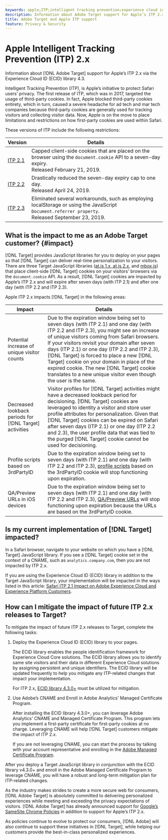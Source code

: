 ```yaml
---
keywords: apple;ITP;intelligent tracking prevention;experience cloud id;ecid
description: Information about Adobe Target support for Apple’s ITP 2.x via the Experience Cloud ID (ECID) library 4.3.
title: Adobe Target and Apple ITP support
feature: Privacy & Security
---
```


# Apple Intelligent Tracking Prevention (ITP) 2.x

Information about [!DNL Adobe Target] support for Apple’s ITP 2.x via the Experience Cloud ID (ECID) library 4.3.

Intelligent Tracking Prevention (ITP), is Apple’s initiative to protect Safari users’ privacy. The first release of ITP, which was in 2017, targeted the usage of third-party cookies. In fact, Apple blocked third-party cookies entirety, which in turn, caused a severe headache for ad tech and mar tech companies because third-party cookies are generally used for tracking visitors and collecting visitor data. Now, Apple is on the move to place limitations and restrictions on how first-party cookies are used within Safari.

These versions of ITP include the following restrictions:

|Version|Details|
| --- | --- |
[ITP 2.1](https://webkit.org/blog/8613/intelligent-tracking-prevention-2-1/)|Capped client-side cookies that are placed on the browser using the `document.cookie` API to a seven-day expiry.<br>Released February 21, 2019.|
|[ITP 2.2](https://webkit.org/blog/8828/intelligent-tracking-prevention-2-2/)|Drastically reduced the seven-day expiry cap to one day.<br>Released April 24, 2019.|
|[ITP 2.3](https://webkit.org/blog/9521/intelligent-tracking-prevention-2-3/)|Eliminated several workarounds, such as employing localStorage or using the JavaScript `Document.referrer property`.<br>Released September 23, 2019.|

## What is the impact to me as an Adobe Target customer? {#impact}

[!DNL Target] provides JavaScript libraries for you to deploy on your pages so that [!DNL Target] can deliver real-time personalization to your visitors. There are three Target JavaScript libraries ([at.js 1.x, at.js 2.x](/help/c-implementing-target/c-implementing-target-for-client-side-web/c-how-atjs-works/how-atjs-works.md), and [mbox.js](/help/c-implementing-target/c-implementing-target-for-client-side-web/t-mbox-download/mbox-download.md)) that place client-side [!DNL Target] cookies on your visitors' browsers via the `document.cookie` API. As a result, [!DNL Target] cookies are impacted by Apple’s ITP 2.x and will expire after seven days (with ITP 2.1) and after one day (with ITP 2.2 and ITP 2.3).

Apple ITP 2.x impacts [!DNL Target] in the following areas:

|Impact|Details|
| --- | --- |
|Potential increase of unique visitor counts|Due to the expiration window being set to seven days (with ITP 2.1) and one day (with ITP 2.2 and ITP 2.3), you might see an increase of unique visitors coming from Safari browsers. If your visitors revisit your domain after seven days (ITP 2.1) or one day (ITP 2.2 and ITP 2.3), [!DNL Target] is forced to place a new [!DNL Target] cookie on your domain in place of the expired cookie. The new [!DNL Target] cookie translates to a new unique visitor even though the user is the same.|
|Decreased lookback periods for [!DNL Target] activities|Visitor profiles for [!DNL Target] activities might have a decreased lookback period for decisioning. [!DNL Target] cookies are leveraged to identity a visitor and store user profile attributes for personalization. Given that [!DNL Target] cookies can be expired on Safari after seven days (ITP 2.1) or one day (ITP 2.2 and 2.3), the user profile data that was tied to the purged [!DNL Target] cookie cannot be used for decisioning.|
|Profile scripts based on 3rdPartyID|Due to the expiration window being set to seven days (with ITP 2.1) and one day (with ITP 2.2 and ITP 2.3), [profile scripts](/help/c-target/c-visitor-profile/profile-parameters.md) based on the 3rdPartyID cookie will stop functioning upon expiration.|
|QA/Preview URLs in iOS devices|Due to the expiration window being set to seven days (with ITP 2.1) and one day (with ITP 2.2 and ITP 2.3), [QA/Preview URLs](/help/c-activities/c-activity-qa/activity-qa.md) will stop functioning upon expiration because the URLs are based on the 3rdPartyID cookie.|

## Is my current implementation of [!DNL Target] impacted?

In a Safari browser, navigate to your website on which you have a [!DNL Target] JavaScript library. If you see a [!DNL Target] cookie set in the context of a CNAME, such as `analytics.company.com`, then you are not impacted by ITP 2.x.  

If you are using the Experience Cloud ID (ECID) library in addition to the Target JavaScript library, your implementation will be impacted in the ways listed in this article: [Safari ITP 2.1 Impact on Adobe Experience Cloud and Experience Platform Customers](https://medium.com/adobetech/safari-itp-2-1-impact-on-adobe-experience-cloud-customers-9439cecb55ac).

## How can I mitigate the impact of future ITP 2.x releases to Target?

To mitigate the impact of future ITP 2.x releases to Target, complete the following tasks:

1. Deploy the Experience Cloud ID (ECID) library to your pages.

   The ECID library enables the people identification framework for Experience Cloud Core solutions. The ECID library allows you to identify same site visitors and their data in different Experience Cloud solutions by assigning persistent and unique identifiers. The ECID library will be updated frequently to help you mitigate any ITP-related changes that impact your implementation. 

   For ITP 2.x, [ECID library 4.3.0+](https://experienceleague.adobe.com/docs/id-service/using/release-notes/release-notes.html) must be utilized for mitigation.

1. Use Adobe’s CNAME and Enroll in Adobe Analytics' Managed Certificate Program.

   After installing the ECID library 4.3.0+, you can leverage Adobe Analytics' CNAME and Managed Certificate Program. This program lets you implement a first-party certificate for first-party cookies at no charge. Leveraging CNAME will help [!DNL Target] customers mitigate the impact of ITP 2.x. 

   If you are not leveraging CNAME, you can start the process by talking with your account representative and enrolling in the [Adobe Managed Certificate Program](https://experienceleague.adobe.com/docs/core-services/interface/ec-cookies/cookies-first-party.html#adobe-managed-certificate-program).

After you deploy a Target JavaScript library in conjunction with the ECID library v4.3.0+ and enroll in the Adobe Managed Certificate Program to leverage CNAME, you will have a robust and long-term mitigation plan for ITP-related changes.

As the industry makes strides to create a more secure web for consumers, [!DNL Adobe Target] is absolutely committed to delivering personalized experiences while meeting and exceeding the privacy expectations of visitors. [!DNL Adobe Target] has already announced support for [Google’s SameSite Chrome Policies](/help/c-implementing-target/c-considerations-before-you-implement-target/c-privacy/google-chrome-samesite-cookie-policies.md) in addition to support for Apple’s ITP 2.x. 

As policies continue to evolve to protect our consumers, [!DNL Adobe] will also continue to support these initiatives in [!DNL Target], while helping our customers provide the best-in-class personalized experiences.
